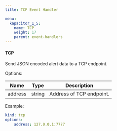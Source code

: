 ```yaml
---
title: TCP Event Handler

menu:
  kapacitor_1_5:
    name: TCP
    weight: 17
    parent: event-handlers
---
```


#### TCP

Send JSON encoded alert data to a TCP endpoint.

Options:

| Name    | Type   | Description              |
| ----    | ----   | -----------              |
| address | string | Address of TCP endpoint. |

Example:

```yaml
kind: tcp
options:
    address: 127.0.0.1:7777
```
